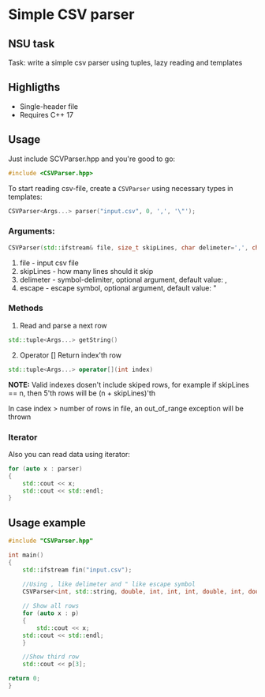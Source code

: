 # Simple CSV parser

## NSU task
Task: write a simple csv parser using tuples, lazy reading and templates

## Highligths
* Single-header file
* Requires C++ 17

## Usage

Just include SCVParser.hpp and you're good to go:

```cpp
#include <CSVParser.hpp>
```

To start reading csv-file, create a ```CSVParser``` using necessary types in templates: 

```cpp
CSVParser<Args...> parser("input.csv", 0, ',', '\"');
```


 ### Arguments:
 ```cpp
 CSVParser(std::ifstream& file, size_t skipLines, char delimeter=',', char escape='\"')
 ```
1. file - input csv file
2. skipLines - how many lines should it skip
3. delimeter - symbol-delimiter, optional argument, default value: ,
4. escape - escape symbol, optional argument, default value: "


### Methods
1. Read and parse a next row

```cpp
std::tuple<Args...> getString()
```

2. Operator []
Return index'th row 

```cpp
std::tuple<Args...> operator[](int index)
```

**NOTE:** Valid indexes dosen't include skiped rows, for example if skipLines == n, then 5'th rows will be (n + skipLines)'th

In case index > number of rows in file, an out_of_range exception will be thrown


### Iterator
Also you can read data using iterator:

```cpp
for (auto x : parser)
{
    std::cout << x;
    std::cout << std::endl;
}
```


## Usage example

```cpp
#include "CSVParser.hpp"

int main()
{
    std::ifstream fin("input.csv");
    
    //Using , like delimeter and " like escape symbol
    CSVParser<int, std::string, double, int, int, int, double, int, double, int, std::string> p(fin, 3, ',', '/');

    // Show all rows
    for (auto x : p)
    {
    	std::cout << x;
	std::cout << std::endl;
    }

    //Show third row
    std::cout << p[3];

return 0;
}
```












